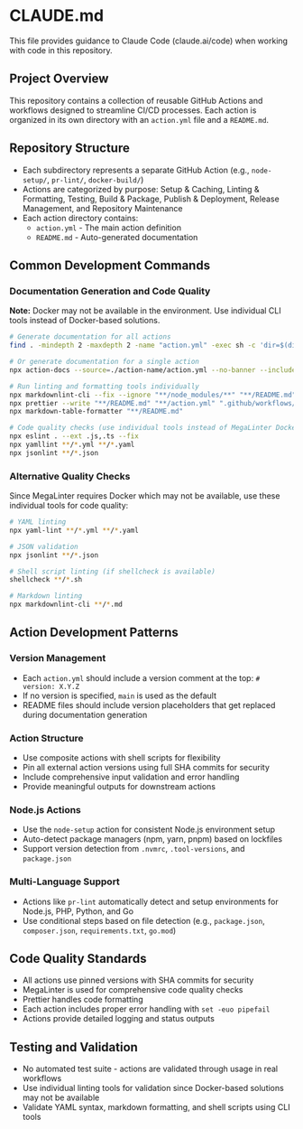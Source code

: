 # CLAUDE.md

This file provides guidance to Claude Code (claude.ai/code) when working with code in this repository.

## Project Overview

This repository contains a collection of reusable GitHub Actions and workflows designed to streamline CI/CD processes. Each action is organized in its own directory with an `action.yml` file and a `README.md`.

## Repository Structure

- Each subdirectory represents a separate GitHub Action (e.g., `node-setup/`, `pr-lint/`, `docker-build/`)
- Actions are categorized by purpose: Setup & Caching, Linting & Formatting, Testing, Build & Package, Publish & Deployment, Release Management, and Repository Maintenance
- Each action directory contains:
  - `action.yml` - The main action definition
  - `README.md` - Auto-generated documentation

## Common Development Commands

### Documentation Generation and Code Quality

**Note:** Docker may not be available in the environment. Use individual CLI tools instead of Docker-based solutions.

```bash
# Generate documentation for all actions
find . -mindepth 2 -maxdepth 2 -name "action.yml" -exec sh -c 'dir=$(dirname "{}"); npx action-docs --source="{}" --no-banner --include-name-header > "$dir/README.md"' \;

# Or generate documentation for a single action
npx action-docs --source=./action-name/action.yml --no-banner --include-name-header > ./action-name/README.md

# Run linting and formatting tools individually
npx markdownlint-cli --fix --ignore "**/node_modules/**" "**/README.md"
npx prettier --write "**/README.md" "**/action.yml" ".github/workflows/*.yml"
npx markdown-table-formatter "**/README.md"

# Code quality checks (use individual tools instead of MegaLinter Docker)
npx eslint . --ext .js,.ts --fix
npx yamllint **/*.yml **/*.yaml
npx jsonlint **/*.json
```

### Alternative Quality Checks

Since MegaLinter requires Docker which may not be available, use these individual tools for code quality:

```bash
# YAML linting
npx yaml-lint **/*.yml **/*.yaml

# JSON validation
npx jsonlint **/*.json

# Shell script linting (if shellcheck is available)
shellcheck **/*.sh

# Markdown linting
npx markdownlint-cli **/*.md
```

## Action Development Patterns

### Version Management

- Each `action.yml` should include a version comment at the top: `# version: X.Y.Z`
- If no version is specified, `main` is used as the default
- README files should include version placeholders that get replaced during documentation generation

### Action Structure

- Use composite actions with shell scripts for flexibility
- Pin all external action versions using full SHA commits for security
- Include comprehensive input validation and error handling
- Provide meaningful outputs for downstream actions

### Node.js Actions

- Use the `node-setup` action for consistent Node.js environment setup
- Auto-detect package managers (npm, yarn, pnpm) based on lockfiles
- Support version detection from `.nvmrc`, `.tool-versions`, and `package.json`

### Multi-Language Support

- Actions like `pr-lint` automatically detect and setup environments for Node.js, PHP, Python, and Go
- Use conditional steps based on file detection (e.g., `package.json`, `composer.json`, `requirements.txt`, `go.mod`)

## Code Quality Standards

- All actions use pinned versions with SHA commits for security
- MegaLinter is used for comprehensive code quality checks
- Prettier handles code formatting
- Each action includes proper error handling with `set -euo pipefail`
- Actions provide detailed logging and status outputs

## Testing and Validation

- No automated test suite - actions are validated through usage in real workflows
- Use individual linting tools for validation since Docker-based solutions may not be available
- Validate YAML syntax, markdown formatting, and shell scripts using CLI tools
